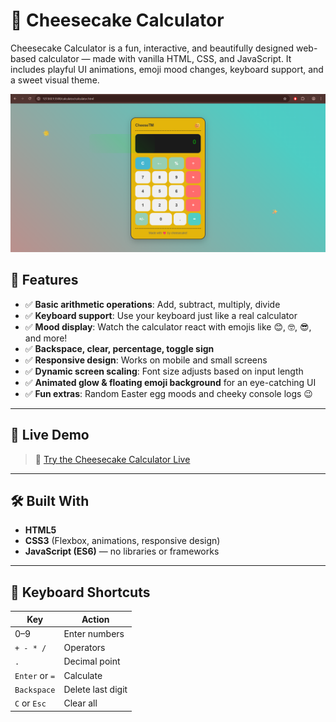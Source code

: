 # 🧁 Cheesecake Calculator

Cheesecake Calculator is a fun, interactive, and beautifully designed web-based calculator — made with vanilla HTML, CSS, and JavaScript. It includes playful UI animations, emoji mood changes, keyboard support, and a sweet visual theme.

<p align="center">
  <img src="https://github.com/cheese-cakee/calculator/blob/9a9aa7a4263f3a3b701b65b5561f37616b6540d7/calpreview.png" alt="Cheesecake Calculator Preview" width="800">
</p>

## 🎯 Features

- ✅ **Basic arithmetic operations**: Add, subtract, multiply, divide
- ✅ **Keyboard support**: Use your keyboard just like a real calculator
- ✅ **Mood display**: Watch the calculator react with emojis like 😊, 🤓, 😎, and more!
- ✅ **Backspace, clear, percentage, toggle sign**
- ✅ **Responsive design**: Works on mobile and small screens
- ✅ **Dynamic screen scaling**: Font size adjusts based on input length
- ✅ **Animated glow & floating emoji background** for an eye-catching UI
- ✅ **Fun extras**: Random Easter egg moods and cheeky console logs 😉

---

## 🚀 Live Demo

> 🔗 [Try the Cheesecake Calculator Live](https://cheese-cakee.github.io/Interactive-calculator/)

---

## 🛠️ Built With

- **HTML5**
- **CSS3** (Flexbox, animations, responsive design)
- **JavaScript (ES6)** — no libraries or frameworks

---

## 🎹 Keyboard Shortcuts

| Key        | Action         |
|------------|----------------|
| 0–9        | Enter numbers  |
| `+ - * /`  | Operators      |
| `.`        | Decimal point  |
| `Enter` or `=` | Calculate   |
| `Backspace` | Delete last digit |
| `C` or `Esc` | Clear all    |
